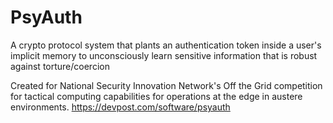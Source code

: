 # PsyAuth
A crypto protocol system that plants an authentication token inside a user's implicit memory to unconsciously learn sensitive information that is robust against torture/coercion

Created for National Security Innovation Network's Off the Grid competition for tactical computing capabilities for operations at the edge in austere environments. https://devpost.com/software/psyauth
